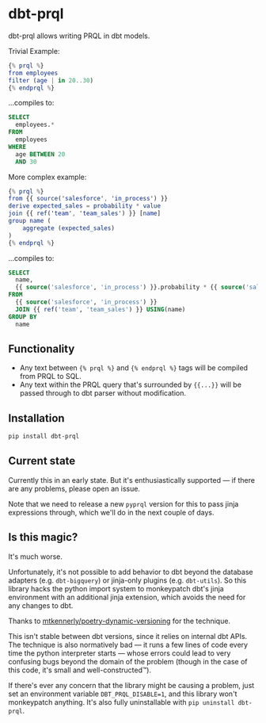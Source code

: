 # dbt-prql

dbt-prql allows writing PRQL in dbt models.

Trivial Example:

```elm
{% prql %}
from employees
filter (age | in 20..30)
{% endprql %}
```

...compiles to:

```sql
SELECT
  employees.*
FROM
  employees
WHERE
  age BETWEEN 20
  AND 30
```

More complex example:

```elm
{% prql %}
from {{ source('salesforce', 'in_process') }}
derive expected_sales = probability * value
join {{ ref('team', 'team_sales') }} [name]
group name (
    aggregate (expected_sales)
)
{% endprql %}
```

...compiles to:

```sql
SELECT
  name,
  {{ source('salesforce', 'in_process') }}.probability * {{ source('salesforce', 'in_process') }}.value AS expected_sales
FROM
  {{ source('salesforce', 'in_process') }}
  JOIN {{ ref('team', 'team_sales') }} USING(name)
GROUP BY
  name
```

## Functionality

- Any text between `{% prql %}` and `{% endprql %}` tags will be compiled from
  PRQL to SQL.
- Any text within the PRQL query that's surrounded by `{{...}}` will be passed
  through to dbt parser without modification.

## Installation

```sh
pip install dbt-prql
```

## Current state

Currently this in an early state. But it's enthusiastically supported — if there
are any problems, please open an issue.

Note that we need to release a new `pyprql` version for this to pass jinja
expressions through, which we'll do in the next couple of days.

## Is this magic?

It's much worse.

Unfortunately, it's not possible to add behavior to dbt beyond the database
adapters (e.g. `dbt-bigquery`) or jinja-only plugins (e.g. `dbt-utils`). So this
library hacks the python import system to monkeypatch dbt's jinja environment
with an additional jinja extension, which avoids the need for any changes to
dbt.

Thanks to
[mtkennerly/poetry-dynamic-versioning](https://github.com/mtkennerly/poetry-dynamic-versioning)
for the technique.

This isn't stable between dbt versions, since it relies on internal dbt APIs.
The technique is also normatively bad — it runs a few lines of code every time
the python interpreter starts — whose errors could lead to very confusing bugs
beyond the domain of the problem (though in the case of this code, it's small
and well-constructed™).

If there's ever any concern that the library might be causing a problem, just
set an environment variable `DBT_PRQL_DISABLE=1`, and this library won't
monkeypatch anything. It's also fully uninstallable with `pip uninstall
dbt-prql`.
